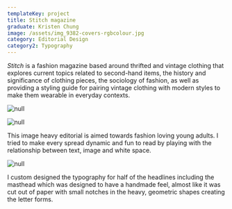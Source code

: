 ```yaml
---
templateKey: project
title: Stitch magazine
graduate: Kristen Chung
image: /assets/img_9382-covers-rgbcolour.jpg
category: Editorial Design
category2: Typography
---
```

_Stitch_ is a fashion magazine based around thrifted and vintage clothing that explores current topics related to second-hand items, the history and significance of clothing pieces, the sociology of fashion, as well as providing a styling guide for pairing vintage clothing with modern styles to make them wearable in everyday contexts.

![null](/assets/img_9398-crop-rgb.jpg)

![null](/assets/img_9385-rgb.jpg)

This image heavy editorial is aimed towards fashion loving young adults. I tried to make every spread dynamic and fun to read by playing with the relationship between text, image and white space.

![null](/assets/img_9382-spreads-rgbcolour.jpg)

I custom designed the typography for half of the headlines including the masthead which was designed to have a handmade feel, almost like it was cut out of paper with small notches in the heavy, geometric shapes creating the letter forms.

